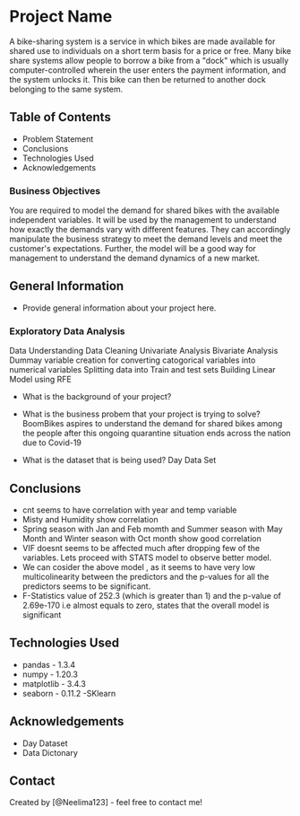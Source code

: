 # Project Name
A bike-sharing system is a service in which bikes are made available for shared use to individuals on a short term basis for a price or free. Many bike share systems allow people to borrow a bike from a "dock" which is usually computer-controlled wherein the user enters the payment information, and the system unlocks it. This bike can then be returned to another dock belonging to the same system.


## Table of Contents
* Problem Statement
* Conclusions
* Technologies Used
* Acknowledgements

### Business Objectives
You are required to model the demand for shared bikes with the available independent variables. It will be used by the management to understand how exactly the demands vary with different features. They can accordingly manipulate the business strategy to meet the demand levels and meet the customer's expectations. Further, the model will be a good way for management to understand the demand dynamics of a new market.


## General Information
- Provide general information about your project here.
### Exploratory Data Analysis
   Data Understanding
   Data Cleaning
   Univariate Analysis
   Bivariate Analysis
   Dummay variable creation for converting catogorical variables into numerical variables
   Splitting data into Train and test sets
   Building Linear Model using RFE 
- What is the background of your project?
	
- What is the business probem that your project is trying to solve?
	BoomBikes aspires to understand the demand for shared bikes among the people after this ongoing quarantine situation ends across the nation due to Covid-19
- What is the dataset that is being used?
	Day Data Set

<!-- You don't have to answer all the questions - just the ones relevant to your project. -->

## Conclusions
- cnt seems to have correlation with year and temp variable
- Misty and Humidity show correlation
- Spring season with Jan and Feb momth and Summer season with May Month and Winter season with Oct month show good correlation
- VIF doesnt seems to be affected much after dropping few of the variables. Lets proceed with STATS model to observe better model.
- We can cosider the above model , as it seems to have very low multicolinearity between the predictors and the p-values for all the predictors seems to be significant.
- F-Statistics value of 252.3 (which is greater than 1) and the p-value of 2.69e-170 i.e almost equals to zero, states that the overall model is significant


<!-- You don't have to answer all the questions - just the ones relevant to your project. -->


## Technologies Used
- pandas - 1.3.4
- numpy - 1.20.3
- matplotlib - 3.4.3
- seaborn - 0.11.2
-SKlearn


<!-- As the libraries versions keep on changing, it is recommended to mention the version of library used in this project -->

## Acknowledgements

- Day Dataset
- Data Dictonary



## Contact
Created by [@Neelima123] - feel free to contact me!


<!-- Optional -->
<!-- ## License -->
<!-- This project is open source and available under the [... License](). -->

<!-- You don't have to include all sections - just the one's relevant to your project -->